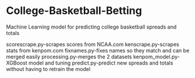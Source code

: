# College-Basketball-Betting
Machine Learning model for predicting college basketball spreads and totals 

scorescrape.py-scrapes scores from NCAA.com
kenscrape.py-scrapes stats from kenpom.com
fixnames.py-fixes names so they match and can be merged easily
processing.py-merges the 2 datasets 
kenpom_model.py-XGBoost model and tuning
predict.py-predict new spreads and totals without having to retrain the model
